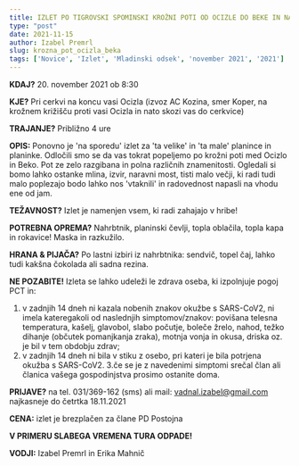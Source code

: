 ```yaml
---
title: IZLET PO TIGROVSKI SPOMINSKI KROŽNI POTI OD OCIZLE DO BEKE IN NAZAJ
type: "post"
date: 2021-11-15
author: Izabel Premrl
slug: krozna_pot_ocizla_beka
tags: ['Novice', 'Izlet', 'Mladinski odsek', 'november 2021', '2021']
---
```


**KDAJ?** 20. november 2021 ob 8:30

**KJE?** Pri cerkvi na koncu vasi Ocizla (izvoz AC Kozina, smer Koper, na krožnem križišču proti vasi Ocizla in nato skozi vas do cerkvice)

**TRAJANJE?** Približno 4 ure

**OPIS:** Ponovno je 'na sporedu' izlet za 'ta velike' in 'ta male' planince in planinke. Odločili smo se da vas tokrat popeljemo po krožni poti med Ocizlo in Beko. Pot ze zelo razgibana in polna različnih znamenitosti. Ogledali si bomo lahko ostanke mlina, izvir, naravni most, tisti malo večji, ki radi tudi malo poplezajo bodo lahko nos 'vtaknili' in radovednost napasli na vhodu ene od jam.

**TEŽAVNOST?** Izlet je namenjen vsem, ki radi zahajajo v hribe!

**POTREBNA OPREMA?** Nahrbtnik, planinski čevlji, topla oblačila, topla kapa in rokavice! Maska in razkužilo.

**HRANA & PIJAČA?** Po lastni izbiri iz nahrbtnika: sendvič, topel čaj, lahko tudi kakšna čokolada ali sadna rezina.

**NE POZABITE!**
Izleta se lahko udeleži le zdrava oseba, ki izpolnjuje pogoj PCT in:
1. v zadnjih 14 dneh ni kazala nobenih znakov okužbe s SARS-CoV2, ni imela kateregakoli od naslednjih simptomov/znakov: povišana telesna temperatura, kašelj, glavobol, slabo počutje, boleče žrelo, nahod, težko dihanje (občutek pomanjkanja zraka), motnja vonja in okusa, driska oz. je bil v tem obdobju zdrav;
2. v zadnjih 14 dneh ni bila v stiku z osebo, pri kateri je bila potrjena okužba s SARS-CoV2.
3.če se je z navedenimi simptomi srečal član ali članica vašega gospodinjstva prosimo ostanite doma.

**PRIJAVE?** na tel. 031/369-162 (sms) ali mail: vadnal.izabel@gmail.com  najkasneje do četrtka 18.11.2021

**CENA:** izlet je brezplačen za člane PD Postojna

**V PRIMERU SLABEGA VREMENA TURA ODPADE!**

**VODJI:** Izabel Premrl in Erika Mahnič
